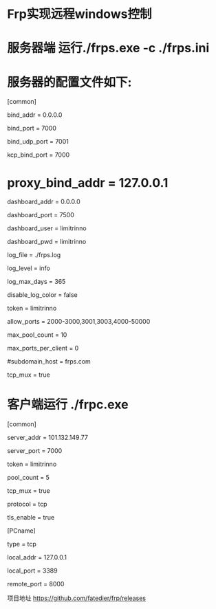# Frp实现远程windows控制

# 服务器端 运行./frps.exe -c ./frps.ini

# 服务器的配置文件如下:
[common]

bind_addr = 0.0.0.0

bind_port = 7000

bind_udp_port = 7001

kcp_bind_port = 7000

# proxy_bind_addr = 127.0.0.1

dashboard_addr = 0.0.0.0

dashboard_port = 7500

dashboard_user = limitrinno

dashboard_pwd = limitrinno

log_file = ./frps.log

log_level = info

log_max_days = 365

disable_log_color = false

token = limitrinno

allow_ports = 2000-3000,3001,3003,4000-50000

max_pool_count = 10

max_ports_per_client = 0

#subdomain_host = frps.com

tcp_mux = true

# 客户端运行 ./frpc.exe
[common]

server_addr = 101.132.149.77

server_port = 7000

token = limitrinno

pool_count = 5

tcp_mux = true

protocol = tcp

tls_enable = true


[PCname]

type = tcp

local_addr = 127.0.0.1

local_port = 3389

remote_port = 8000


项目地址 https://github.com/fatedier/frp/releases
